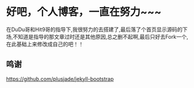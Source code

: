 # 好吧，个人博客，一直在努力~~~

在DuDu哥和Hit9哥的指导下,我很努力的去搭建了,最后落了个首页显示源码的下场,不知道是指导的那文章过时还是其他原因,总之删不起啊,最后只好去Fork一个,在此基础上来修改成自己的吧！！

## 鸣谢

https://github.com/plusjade/jekyll-bootstrap
